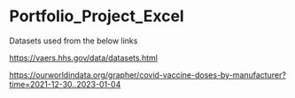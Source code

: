 # Portfolio_Project_Excel

Datasets used from the below links


https://vaers.hhs.gov/data/datasets.html


https://ourworldindata.org/grapher/covid-vaccine-doses-by-manufacturer?time=2021-12-30..2023-01-04


